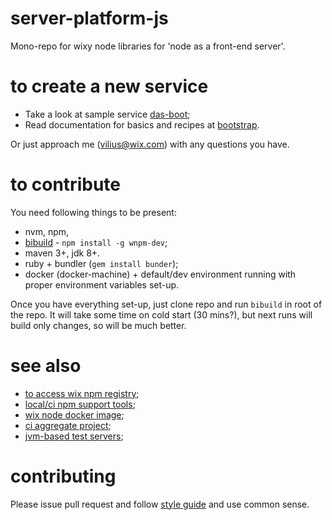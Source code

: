 # server-platform-js

Mono-repo for wixy node libraries for 'node as a front-end server'.

# to create a new service

 - Take a look at sample service [das-boot](./bootstrap/das-boot/);
 - Read documentation for basics and recipes at [bootstrap](./bootstrap).

Or just approach me (vilius@wix.com) with any questions you have.

# to contribute

You need following things to be present:
 - nvm, npm, 
 - [bibuild](https://github.com/wix/wnpm/tree/master/wnpm-dev) - `npm install -g wnpm-dev`;
 - maven 3+, jdk 8+.
 - ruby + bundler (`gem install bunder`);
 - docker (docker-machine) + default/dev environment running with proper environment variables set-up.

Once you have everything set-up, just clone repo and run `bibuild` in root of the repo. It will take some time on cold start (30 mins?), but next runs will build only changes, so will be much better.

# see also

 - [to access wix npm registry](http://kb.wixpress.com/pages/viewpage.action?title=Using+private+npm+registry&spaceKey=dashboard);
 - [local/ci npm support tools](https://github.com/wix/wnpm);
 - [wix node docker image](https://github.com/wix/wix-node-docker-base);
 - [ci aggregate project](https://github.com/wix/server-platform-js-ci);
 - [jvm-based test servers](https://github.com/wix/server-platform-js-jvm);

# contributing

Please issue pull request and follow [style guide](STYLE.md) and use common sense.

